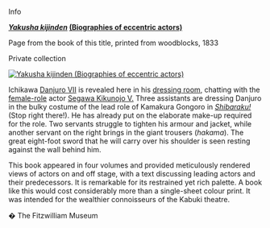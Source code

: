 Info

**_[Yakusha kijinden](KUN/bookplate.htm)_ [(Biographies of eccentric actors)](KUN/bookplate.htm)**

Page from the book of this title, printed from woodblocks, 1833

Private collection

[![Yakusha kijinden (Biographies of eccentric actors)](Kunisada_Loan_book_plate_small2.jpg)](KUN/bookplate.htm)

Ichikawa [Danjuro VII](textD.htm) is revealed here in his [dressing room,](Group13.htm) chatting with the [female-role](textG.htm) actor [Segawa Kikunojo V.](Group7.htm) Three assistants are dressing Danjuro in the bulky costume of the lead role of Kamakura Gongoro in _[Shibaraku!](Group2.htm)_ (Stop right there!). He has already put on the elaborate make-up required for the role. Two servants struggle to tighten his armour and jacket, while another servant on the right brings in the giant trousers (_hakama_). The great eight-foot sword that he will carry over his shoulder is seen resting against the wall behind him.

This book appeared in four volumes and provided meticulously rendered views of actors on and off stage, with a text discussing leading actors and their predecessors. It is remarkable for its restrained yet rich palette. A book like this would cost considerably more than a single-sheet colour print. It was intended for the wealthier connoisseurs of the Kabuki theatre.



� The Fitzwilliam Museum
